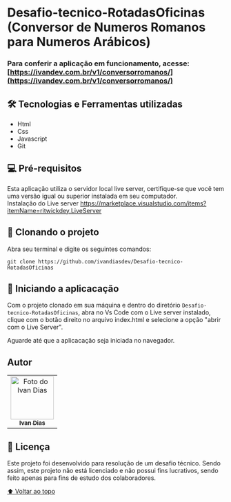 # Desafio-tecnico-RotadasOficinas<br> (Conversor de Numeros Romanos para Numeros Arábicos)

### Para conferir a aplicação em funcionamento, acesse: [https://ivandev.com.br/v1/conversorromanos/](https://ivandev.com.br/v1/conversorromanos/)

## 🛠️ Tecnologias e Ferramentas utilizadas

* Html
* Css
* Javascript
* Git

## 💻 Pré-requisitos

Esta aplicação utiliza o servidor local live server, certifique-se que você tem uma versão igual ou superior instalada em seu computador.<br>
Instalação do Live server https://marketplace.visualstudio.com/items?itemName=ritwickdey.LiveServer
## 🚀 Clonando o projeto

Abra seu terminal e digite os seguintes comandos:
```
git clone https://github.com/ivandiasdev/Desafio-tecnico-RotadasOficinas

```
## 🚀 Iniciando a aplicacação
Com o projeto clonado em sua máquina e dentro do diretório `Desafio-tecnico-RotadasOficinas`, abra no Vs Code com o Live server instalado, clique com o botão direito no arquivo index.html e selecione a opção "abrir com o Live Server".

Aguarde até que a aplicacação seja iniciada no navegador.

## Autor

<table>
  <tr>
    <td align="center">
      <a href="https://www.linkedin.com/in/ivandevv/" target="_blank" rel="noopener noreferrer">
       <img src="https://media.licdn.com/dms/image/D4D03AQFFB74PYukBig/profile-displayphoto-shrink_200_200/0/1667316754223?e=1691625600&v=beta&t=S_OxlczME6lxlqDYN_pYhLbhr9DgYYFxej4V1mktsww" width="100px;" alt="Foto do Ivan Dias"/><br>
        <sub>
          <b>Ivan Dias</b>
        </sub>
      </a>
    </td>
  </tr>
</table>

## 📝 Licença

Este projeto foi desenvolvido para resolução de um desafio técnico. Sendo assim, este projeto não está licenciado e não possui fins lucrativos, sendo feito apenas para fins de estudo dos colaboradores.

[⬆ Voltar ao topo](#Habitue)<br>
